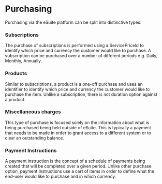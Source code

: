 # Purchasing

Purchasing via the eSuite platform can be split into distinctive types:
### Subscriptions
The purchase of subscriptions is performed using a ServicePriceId to identify which price and currency the customer would like to purchase. A subscription can be purchased over a number of different periods e.g. Daily, Monthly, Annually. 
### Products
Similar to subscriptions, a product is a one-off purchase and uses an identifier to identify which price and currency the customer would like to purchase the item. Unlike a subscription, there is not duration option against a product.
### Miscellaneous charges
This type of purchase is focused solely on the information about what is being purchased being held outside of eSuite. This is typically a payment that needs to be made in order to grant access to a different system or to clear an outstanding balance.
### Payment Instructions
A payment instruction is the concept of a schedule of payments being created that will be completed over a given period. Unlike other purchase option, payment instructions use a cart of items in order to define what the end-user would like to purchase and in which currency. 
